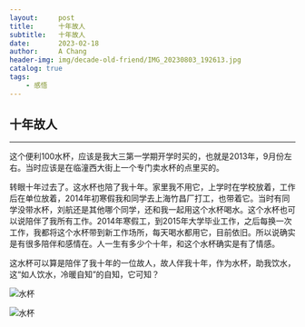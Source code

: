 ```yaml
---
layout:     post
title:      十年故人
subtitle:   十年故人
date:       2023-02-18
author:     A Chang
header-img: img/decade-old-friend/IMG_20230803_192613.jpg
catalog: true
tags:
    - 感悟
---
```


## 十年故人  

---

这个便利100水杯，应该是我大三第一学期开学时买的，也就是2013年，9月份左右。当时应该是在临潼西大街上一个专门卖水杯的点里买的。  

转眼十年过去了。这水杯也陪了我十年。家里我不用它，上学时在学校放着，工作后在单位放着，2014年初寒假我和同学去上海竹昌厂打工，也带着它。当时有同学没带水杯，刘航还是其他哪个同学，还和我一起用这个水杯喝水。这个水杯也可以说陪伴了我所有工作。2014年寒假工，到2015年大学毕业工作，之后每换一次工作，我都将这个水杯带到新工作场所，每天喝水都用它，目前依旧。所以说确实是有很多陪伴和感情在。人一生有多少个十年，和这个水杯确实是有了情感。  

这水杯可以算是陪伴了我十年的一位故人，故人伴我十年，作为水杯，助我饮水，这“如人饮水，冷暖自知”的自知，它可知？

![水杯](../../../../img/decade-old-friend/IMG_20230830_172406.jpg)  

![水杯](../../../../img/decade-old-friend/IMG_20230830_172418.jpg) 